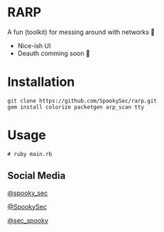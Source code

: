 # RARP
A fun (toolkit) for messing around with networks 🙂
- Nice-ish UI
- Deauth comming soon 👀

# Installation
```
git clone https://github.com/SpookySec/rarp.git
gem install colorize packetgen arp_scan tty
```

# Usage
```
# ruby main.rb
```

## Social Media
[@spooky_sec](https://instagram.com/spooky_sec)

[@SpookySec](https://github.com/SpookySec)

[@sec_spooky](https://twitter.com/sec_spooky)
